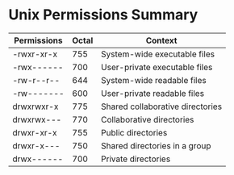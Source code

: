 # Unix Permissions Summary

| Permissions | Octal |  Context                         |
|-------------|-------|----------------------------------|
| -rwxr-xr-x  | 755   | System-wide executable files     |
| -rwx------  | 700   | User-private executable files    |
| -rw-r--r--  | 644   | System-wide readable files       |
| -rw-------  | 600   | User-private readable files      |
| drwxrwxr-x  | 775   | Shared collaborative directories |
| drwxrwx---  | 770   | Collaborative directories        |
| drwxr-xr-x  | 755   | Public directories               |
| drwxr-x---  | 750   | Shared directories in a group    |
| drwx------  | 700   | Private directories              |
